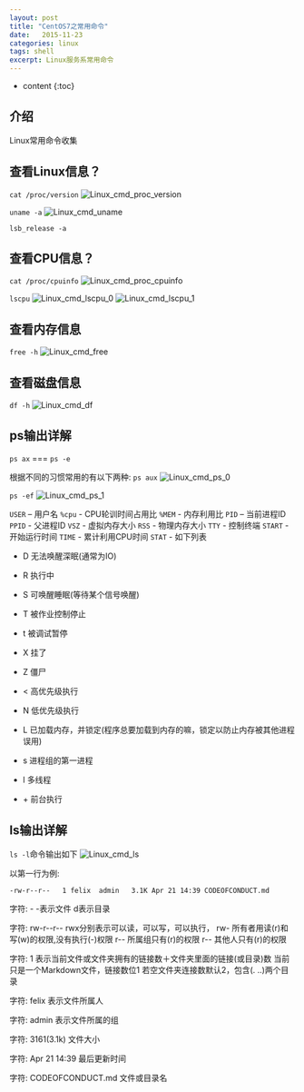 ```yaml
---
layout: post
title: "CentOS7之常用命令"
date:   2015-11-23
categories: linux
tags: shell
excerpt: Linux服务系常用命令
---
```


* content
{:toc}

## 介绍

Linux常用命令收集

## 查看Linux信息？
`cat /proc/version`
![Linux_cmd_proc_version]({{site.static}}/images/Linux_cmd_proc_version.png)

`uname -a`
![Linux_cmd_uname]({{site.static}}/images/Linux_cmd_uname.png)

`lsb_release -a`

## 查看CPU信息？
`cat /proc/cpuinfo`
![Linux_cmd_proc_cpuinfo]({{site.static}}/images/Linux_cmd_proc_cpuinfo.png)

`lscpu`
![Linux_cmd_lscpu_0]({{site.static}}/images/Linux_cmd_lscpu_0.png)
![Linux_cmd_lscpu_1]({{site.static}}/images/Linux_cmd_lscpu_1.png)

## 查看内存信息
`free -h`
![Linux_cmd_free]({{site.static}}/images/Linux_cmd_free.png)

## 查看磁盘信息
`df -h`
![Linux_cmd_df]({{site.static}}/images/Linux_cmd_df.png)



## ps输出详解
`ps ax` === `ps -e`

根据不同的习惯常用的有以下两种:
`ps aux`
![Linux_cmd_ps_0]({{site.static}}/images/Linux_cmd_ps_0.png)

`ps -ef`
![Linux_cmd_ps_1]({{site.static}}/images/Linux_cmd_ps_1.png)

`USER` – 用户名
`%cpu` - CPU轮训时间占用比
`%MEM` - 内存利用比
`PID` – 当前进程ID
`PPID` - 父进程ID
`VSZ` - 虚拟内存大小
`RSS` - 物理内存大小
`TTY` - 控制终端
`START` - 开始运行时间
`TIME` - 累计利用CPU时间
`STAT` - 如下列表  
 - D 无法唤醒深眠(通常为IO)
 - R 执行中
 - S 可唤醒睡眠(等待某个信号唤醒)
 - T 被作业控制停止
 - t 被调试暂停
 - X 挂了
 - Z 僵尸

 - < 高优先级执行
 - N 低优先级执行
 - L 已加载内存，并锁定(程序总要加载到内存的嘛，锁定以防止内存被其他进程误用)
 - s 进程组的第一进程
 - l 多线程
 - \+ 前台执行

## ls输出详解
`ls -l`命令输出如下
![Linux_cmd_ls]({{site.static}}/images/Linux_cmd_ls.png)

以第一行为例:

    -rw-r--r--   1 felix  admin   3.1K Apr 21 14:39 CODEOFCONDUCT.md

字符: -
 -表示文件
 d表示目录

字符: rw-r--r--
 rwx分别表示可以读，可以写，可以执行，
 rw- 所有者用读(r)和写(w)的权限,没有执行(-)权限
 r-- 所属组只有(r)的权限
 r-- 其他人只有(r)的权限

字符: 1
 表示当前文件或文件夹拥有的链接数＋文件夹里面的链接(或目录)数
 当前只是一个Markdown文件，链接数位1
 若空文件夹连接数默认2，包含(. ..)两个目录

字符: felix
 表示文件所属人

字符: admin
 表示文件所属的组

字符: 3161(3.1k)
 文件大小

字符: Apr 21 14:39
 最后更新时间

字符: CODEOFCONDUCT.md
 文件或目录名
